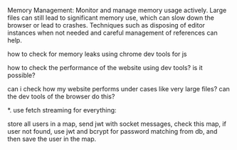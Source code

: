 <!-- disable minimap for large files
const editor = monaco.editor.create(document.getElementById("container"), {
value: largeFileContent, // your file content
language: 'javascript',
scrollBeyondLastLine: false,
minimap: {
enabled: false // disabling minimap for large files
},
automaticLayout: true, // ensures that the editor re-measures its container when needed
}); -->

Memory Management:
Monitor and manage memory usage actively. Large files can still lead to significant memory use, which can slow down the browser or lead to crashes. Techniques such as disposing of editor instances when not needed and careful management of references can help.

how to check for memory leaks using chrome dev tools for js

how to check the performance of the website using dev tools? is it possible?

can i check how my website performs under cases like very large files? can the dev tools of the browser do this?

<!-- 1.  store openend tabs in mongodb.
    get the tabs list on the first editor load. -->

<!-- 2.  get data for the focused file/tab first -> using fetch stream -->

<!-- get data for the rest of the opened tab/files only -> using fetch stream -->

<!-- 3.  when a new tab is added / a new file is focused, get data for that file only -> using fetch stream -->

<!-- 4.  when a file is modified using the codeEditor, update only this file (focusedFileName) -> post data to the backend using batchUpdate (denounce)

find the most efficient way to do this.

differential updates :) -->

<!-- 5.  when files are modified using the terminal,
    what if the file is thousands of lines long, should i still update the whole file even when just one line was changed?
    how to properly update the files ? how to find out which file to update? -->

<!-- keep in mind the sleep 5 && echo sth > newfile bug too -->

<!-- also, vim updates of existing / new files -->

<!-- differential updates from server side? -->

<!-- chokidar and websockets -> frontend knows the filenames for the updated files.
fetch stream -> the files which are present in the opened tabs. -->

\*.
use fetch streaming for everything:

<!-- get tabs -->

<!-- get focusedTab's file data -->

<!-- get all tabs file data -->

<!-- differntial updates for edits made through the editor -->

<!-- chokidar for updates through xterm -->
<!-- send the filename to the frontend -->
<!-- if the file is present in the tabs, get file data -->
<!-- if not, don't get file data, just update the explorer -->

<!-- explorer click -> get file data & then -> update tabs -->

<!-- on tab switch -> no request to backend -->

<!-- getFileData is called for fileNames directly. whatif this file is not present in the root folder ?todo -->

<!-- fix explorer for file click. -->

<!-- fix xterm -->

<!-- use jwt in socket messages for security -->
<!-- not required since we are establishing socket connection only after logging in first -->

<!-- fix explorer bug, files not visible there -->

store all users in a map, send jwt with socket messages, check this map, if user not found, use jwt and bcrypt for password matching from db, and then save the user in the map.

<!-- ws.tsx is initialized after login, but its parameter (tree), which is a react state, is not updated since ws.tsx is not a react component, its just a commonJS function. hence, on ws message, we cannot depent on this tree state as its outdated. -->

<!-- on chokidar - app.111, dont getFileData for all files, only opened Tabs. -->

<!-- fix explorer, opened folders close from time to time -->
